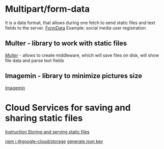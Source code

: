# Multipart/form-data
It is a data format, that allows during one fetch to send static files and text fields to the server. [FormData](https://developer.mozilla.org/en-US/docs/Web/API/FormData)
Example: social media user registration

## Multer - library to work with static files
[*Multer*](https://www.npmjs.com/package/multer) - allows to create middleware, which will save files on disk, will show file data and parse text fields 

## Imagemin - library to minimize pictures size
[Imagemin](https://www.npmjs.com/package/imagemin)

# Cloud Services for saving and sharing static files

[Instruction Storing and serving static files](https://cloud.google.com/appengine/docs/standard/serving-static-files?_gl=1*1d1iget*_ga*ODA0MjcwNzMxLjE2NzIxNjQzNjY.*_ga_WH2QY8WWF5*MTY3MzQ2OTM2OC4yLjEuMTY3MzQ2OTg3NC4wLjAuMA..&_ga=2.74328731.-804270731.1672164366&_gac=1.23899464.1673469720.CjwKCAiA2fmdBhBpEiwA4CcHzQiKYalzJqRiYmG_641ouSrs3xCXuqKmU5vJ2FhQzO5I0qwh4TTnIRoCttMQAvD_BwE&tab=node.js#top)

[npm i @google-cloud/storage](https://www.npmjs.com/package/@google-cloud/storage)
[generate json key](https://console.cloud.google.com/projectselector2/iam-admin/serviceaccounts?walkthrough_id=iam--create-service-account-keys&supportedpurview=project)